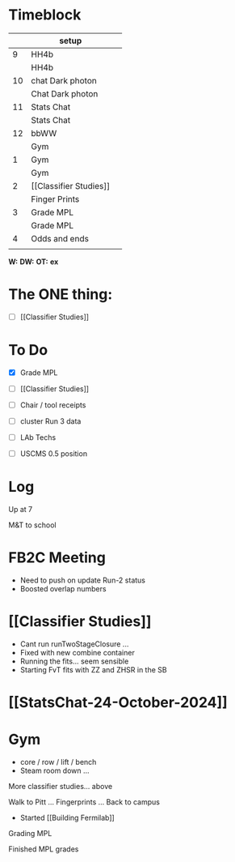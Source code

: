 # Timeblock

|     | setup                  |     |
| --- | ---------------------- | --- |
| 9   | HH4b                   |     |
|     | HH4b                   |     |
| 10  | chat Dark photon       |     |
|     | Chat Dark photon       |     |
| 11  | Stats Chat             |     |
|     | Stats Chat             |     |
| 12  | bbWW                   |     |
|     | Gym                    |     |
| 1   | Gym                    |     |
|     | Gym                    |     |
| 2   | [[Classifier Studies]] |     |
|     | Finger Prints          |     |
| 3   | Grade MPL              |     |
|     | Grade MPL              |     |
| 4   | Odds and ends          |     |
|     |                        |     |

**W:**
**DW:**
**OT:**
**ex** 

# The ONE thing: 
- [ ] [[Classifier Studies]]


# To Do
- [x] Grade MPL
- [ ] [[Classifier Studies]]
- [ ] Chair / tool receipts
- [ ] cluster Run 3 data
- [ ] LAb Techs
- [ ] USCMS 0.5 position


# Log

Up at 7

M&T to school

# FB2C Meeting
- Need to push on update Run-2 status
- Boosted overlap numbers

# [[Classifier Studies]]
- Cant run runTwoStageClosure ... 
- Fixed with new combine container 
- Running the fits... seem sensible
- Starting FvT fits with ZZ and ZHSR in the SB

# [[StatsChat-24-October-2024]]

# Gym 
- core / row / lift / bench
- Steam room down ...

More classifier studies... above

Walk to Pitt ... Fingerprints ... Back to campus
- Started [[Building Fermilab]]

Grading MPL

Finished MPL grades

